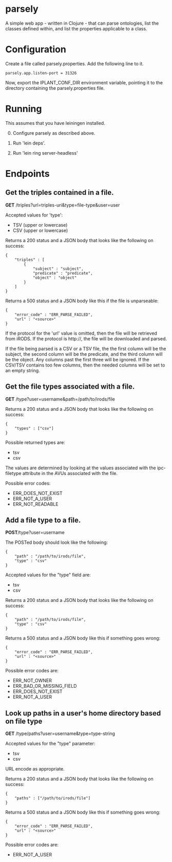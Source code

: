 # parsely

A simple web app - written in Clojure - that can parse ontologies, list the classes defined within, and list the properties applicable to  a class.

# Configuration

Create a file called parsely.properties. Add the following line to it.

    parsely.app.listen-port = 31326

Now, export the IPLANT_CONF_DIR environment variable, pointing it to the directory containing the parsely.properties file.

# Running

This assumes that you have leiningen installed.

0. Configure parsely as described above.

1. Run 'lein deps'.

2. Run 'lein ring server-headless'

# Endpoints

## Get the triples contained in a file.

__GET__ /triples?url=triples-uri&type=file-type&user=user

Accepted values for 'type':

* TSV (upper or lowercase)
* CSV (upper or lowercase)

Returns a 200 status and a JSON body that looks like the following on success:

    {
        "triples" : [
            {
                "subject" : "subject",
                "predicate" : "predicate",
                "object" : "object"
            }
        ]
    }

Returns a 500 status and a JSON body like this if the file is unparseable:

    {
        "error_code" : "ERR_PARSE_FAILED",
        "url" : "<source>"
    }

If the protocol for the 'url' value is omitted, then the file will be
retrieved from iRODS. If the protocol is http://, the file will be downloaded and parsed.

If the file being parsed is a CSV or a TSV file, the the first column will be the subject,
the second column will be the predicate, and the third column will be the object. Any
columns past the first three will be ignored. If the CSV/TSV contains too few columns, then
the needed columns will be set to an empty string.

## Get the file types associated with a file.

__GET__ /type?user=username&path=/path/to/irods/file

Returns a 200 status and a JSON body that looks like the following on success:

    {
        "types" : ["csv"]
    }

Possible returned types are:

* tsv
* csv

The values are determined by looking at the values associated with the ipc-filetype attribute in the AVUs
associated with the file.

Possible error codes:

* ERR_DOES_NOT_EXIST
* ERR_NOT_A_USER
* ERR_NOT_READABLE

## Add a file type to a file.

__POST__/type?user=username

The POSTed body should look like the following:

    {
        "path" : "/path/to/irods/file",
        "type" : "csv"
    }

Accepted values for the "type" field are:

* tsv
* csv

Returns a 200 status and a JSON body that looks like the following on success:

    {
        "path" : "/path/to/irods/file",
        "type" : "csv"
    }

Returns a 500 status and a JSON body like this if something goes wrong:

    {
        "error_code" : "ERR_PARSE_FAILED",
        "url" : "<source>"
    }

Possible error codes are:

* ERR_NOT_OWNER
* ERR_BAD_OR_MISSING_FIELD
* ERR_DOES_NOT_EXIST
* ERR_NOT_A_USER

## Look up paths in a user's home directory based on file type

__GET__ /type/paths?user=username&type=type-string

Accepted values for the "type" parameter:

* tsv
* csv

URL encode as appropriate.

Returns a 200 status and a JSON body that looks like the following on success:

    {
        "paths" : ["/path/to/irods/file"]
    }

Returns a 500 status and a JSON body like this if something goes wrong:

    {
        "error_code" : "ERR_PARSE_FAILED",
        "url" : "<source>"
    }

Possible error codes are:

* ERR_NOT_A_USER


